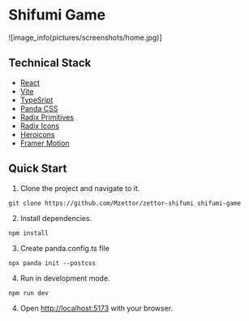 # Shifumi Game

![image_info(pictures/screenshots/home.jpg)]

## Technical Stack

- [React](https://react.dev/)
- [Vite](https://vitejs.dev/)
- [TypeSript](https://www.typescriptlang.org/)
- [Panda CSS](https://panda-css.com/)
- [Radix Primitives](https://www.radix-ui.com/primitives)
- [Radix Icons](https://www.radix-ui.com/primitives)
- [Heroicons](https://heroicons.com/)
- [Framer Motion](https://www.framer.com/motion/)

## Quick Start

1. Clone the project and navigate to it.

```
git clone https://github.com/Mzettor/zettor-shifumi shifumi-game
```

2. Install dependencies.

```
npm install
```

3. Create panda.config.ts file

```
npx panda init --postcss
```

4. Run in development mode.

```
npm run dev
```

4. Open [http://localhost:5173](http://localhost:5173) with your browser.
